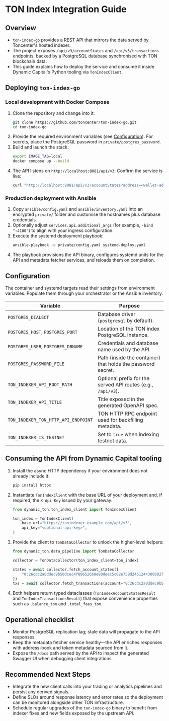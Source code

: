 # TON Index Integration Guide

## Overview

- [`ton-index-go`](https://github.com/toncenter/ton-index-go) provides a REST
  API that mirrors the data served by Toncenter's hosted indexer.
- The project exposes `/api/v3/accountStates` and `/api/v3/transactions`
  endpoints, backed by a PostgreSQL database synchronised with TON blockchain
  data.
- This guide explains how to deploy the service and consume it inside Dynamic
  Capital's Python tooling via `TonIndexClient`.

## Deploying `ton-index-go`

### Local development with Docker Compose

1. Clone the repository and change into it:
   ```bash
   git clone https://github.com/toncenter/ton-index-go.git
   cd ton-index-go
   ```
2. Provide the required environment variables (see
   [Configuration](#configuration)). For secrets, place the PostgreSQL password
   in `private/postgres_password`.
3. Build and launch the stack:
   ```bash
   export IMAGE_TAG=local
   docker compose up --build
   ```
4. The API listens on `http://localhost:8081/api/v3`. Confirm the service is
   live:
   ```bash
   curl "http://localhost:8081/api/v3/accountStates?address=<wallet-address>"
   ```

### Production deployment with Ansible

1. Copy `ansible/config.yaml` and `ansible/inventory.yaml` into an encrypted
   `private/` folder and customise the hostnames plus database credentials.
2. Optionally adjust `services.api.additional_args` (for example,
   `-bind ":4100"`) to align with your ingress configuration.
3. Execute the systemd deployment playbook:
   ```bash
   ansible-playbook -e private/config.yaml systemd-deploy.yaml
   ```
4. The playbook provisions the API binary, configures systemd units for the API
   and metadata fetcher services, and reloads them on completion.

## Configuration

The container and systemd targets read their settings from environment
variables. Populate them through your orchestrator or the Ansible inventory.

| Variable                            | Purpose                                                      |
| ----------------------------------- | ------------------------------------------------------------ |
| `POSTGRES_DIALECT`                  | Database driver (`postgresql` by default).                   |
| `POSTGRES_HOST`, `POSTGRES_PORT`    | Location of the TON index PostgreSQL instance.               |
| `POSTGRES_USER`, `POSTGRES_DBNAME`  | Credentials and database name used by the API.               |
| `POSTGRES_PASSWORD_FILE`            | Path (inside the container) that holds the password secret.  |
| `TON_INDEXER_API_ROOT_PATH`         | Optional prefix for the served API routes (e.g., `/api/v3`). |
| `TON_INDEXER_API_TITLE`             | Title exposed in the generated OpenAPI spec.                 |
| `TON_INDEXER_TON_HTTP_API_ENDPOINT` | TON HTTP RPC endpoint used for backfilling metadata.         |
| `TON_INDEXER_IS_TESTNET`            | Set to `true` when indexing testnet data.                    |

## Consuming the API from Dynamic Capital tooling

1. Install the async HTTP dependency if your environment does not already
   include it:
   ```bash
   pip install httpx
   ```
2. Instantiate `TonIndexClient` with the base URL of your deployment and, if
   required, the `X-Api-Key` issued by your gateway:
   ```python
   from dynamic_ton.ton_index_client import TonIndexClient

   ton_index = TonIndexClient(
       base_url="https://tonindexer.example.com/api/v3",
       api_key="<optional-api-key>",
   )
   ```
3. Provide the client to `TonDataCollector` to unlock the higher-level helpers:
   ```python
   from dynamic_ton.data_pipeline import TonDataCollector

   collector = TonDataCollector(ton_index_client=ton_index)

   states = await collector.fetch_account_states([
       "0:26cdc2a0ddec9b50dcec4f896526b8e80deec5c02e759d246124430008276789",
   ])
   txs = await collector.fetch_transactions(account="0:26cdc2a0ddec9b50dcec4f896526b8e80deec5c02e759d246124430008276789")
   ```
4. Both helpers return typed dataclasses (`TonIndexAccountStatesResult` and
   `TonIndexTransactionsResult`) that expose convenience properties such as
   `.balance_ton` and `.total_fees_ton`.

## Operational checklist

- Monitor PostgreSQL replication lag; stale data will propagate to the API
  responses.
- Keep the metadata fetcher service healthy—the API enriches responses with
  address-book and token metadata sourced from it.
- Expose the `/docs` path served by the API to inspect the generated Swagger UI
  when debugging client integrations.

## Recommended Next Steps

- Integrate the new client calls into your trading or analytics pipelines and
  persist any derived signals.
- Define SLOs around response latency and error rates so the deployment can be
  monitored alongside other TON infrastructure.
- Schedule regular upgrades of the `ton-index-go` binary to benefit from indexer
  fixes and new fields exposed by the upstream API.
